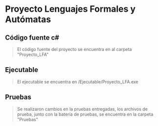 # Proyecto Lenguajes Formales y Autómatas

## Código fuente c#
>El código fuente del proyecto se encuentra en al carpeta "Proyecto_LFA"

## Ejecutable
>El ejecutable se encuentra en /Ejecutable/Proyecto_LFA.exe

## Pruebas
>Se realizaron cambios en la pruebas entregadas, los archivos de prueba, junto con la batería de pruebas, se encuentra en la carpeta "Pruebas"
